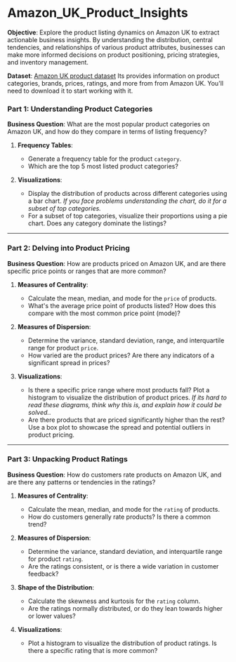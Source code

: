 # Amazon_UK_Product_Insights

**Objective**: Explore the product listing dynamics on Amazon UK to extract actionable business insights. By understanding the distribution, central tendencies, and relationships of various product attributes, businesses can make more informed decisions on product positioning, pricing strategies, and inventory management.

**Dataset**:  [Amazon UK product dataset](https://www.kaggle.com/datasets/asaniczka/uk-optimal-product-price-prediction/)
Its provides information on product categories, brands, prices, ratings, and more from from Amazon UK. You'll need to download it to start working with it.

### Part 1: Understanding Product Categories

**Business Question**: What are the most popular product categories on Amazon UK, and how do they compare in terms of listing frequency?

1. **Frequency Tables**:
    - Generate a frequency table for the product `category`.
    - Which are the top 5 most listed product categories?

2. **Visualizations**:
    - Display the distribution of products across different categories using a bar chart. *If you face problems understanding the chart, do it for a subset of top categories.*
    - For a subset of top categories, visualize their proportions using a pie chart. Does any category dominate the listings?

---

### Part 2: Delving into Product Pricing

**Business Question**: How are products priced on Amazon UK, and are there specific price points or ranges that are more common?

1. **Measures of Centrality**:
    - Calculate the mean, median, and mode for the `price` of products.
    - What's the average price point of products listed? How does this compare with the most common price point (mode)?

2. **Measures of Dispersion**:
    - Determine the variance, standard deviation, range, and interquartile range for product `price`.
    - How varied are the product prices? Are there any indicators of a significant spread in prices?

3. **Visualizations**:
    - Is there a specific price range where most products fall? Plot a histogram to visualize the distribution of product prices. *If its hard to read these diagrams, think why this is, and explain how it could be solved.*.
    - Are there products that are priced significantly higher than the rest? Use a box plot to showcase the spread and potential outliers in product pricing. 

---

### Part 3: Unpacking Product Ratings

**Business Question**: How do customers rate products on Amazon UK, and are there any patterns or tendencies in the ratings?

1. **Measures of Centrality**:
    - Calculate the mean, median, and mode for the `rating` of products.
    - How do customers generally rate products? Is there a common trend?

2. **Measures of Dispersion**:
    - Determine the variance, standard deviation, and interquartile range for product `rating`.
    - Are the ratings consistent, or is there a wide variation in customer feedback?

3. **Shape of the Distribution**:
    - Calculate the skewness and kurtosis for the `rating` column. 
    - Are the ratings normally distributed, or do they lean towards higher or lower values?

4. **Visualizations**:
    - Plot a histogram to visualize the distribution of product ratings. Is there a specific rating that is more common?
